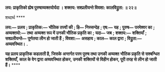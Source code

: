 **लय: प्राकृतिको ह्येष पुरुषाव्यक्तयोर्यदा ।** **शक्तय: सश्प्रलीयन्ते विवशा: कालविद्रुता: ॥ २२॥** 

शब्दार्थ **** 

**लय:—** **प्रलय** **; प्राकृतिक:—** **भौतिक तत्त्वों की** **; हि—** **निस्सन्देह** **; एष:—** **यह** **; पुरुष—** **परमेश्वर का** **; अव्यक्तयो:—** **तथा** **अव्यक्त रूप में उनकी भौतिक प्रकृति का** **; यदा—** **जब** **; शक्तय:—** **शक्तियाँ** **; सश्प्रलीयन्ते—** **पूर्णतया लीन हो जाती हैं** **;** **विवशा:—** **असहाय** **; काल—** **काल द्वारा** **; विद्रुता:—** **अव्यवस्थित।** **.** 

**यह प्रलय प्राकृतिक कहलाती है, जिसके अन्तर्गत परम पुरुष तथा उनकी अव्यक्त** **भौतिक प्रकृति से सश्बन्धित शक्तियाँ, काल के वेग द्वारा अव्यवस्थित होकर, उनकी** **शक्तियों से विहीन होकर, पूरी तरह से लीन हो जाती हैं।** **** 